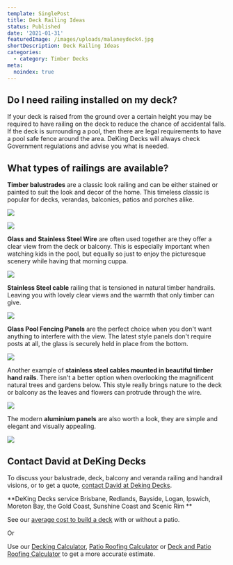 ```yaml
---
template: SinglePost
title: Deck Railing Ideas
status: Published
date: '2021-01-31'
featuredImage: /images/uploads/malaneydeck4.jpg
shortDescription: Deck Railing Ideas
categories:
  - category: Timber Decks
meta:
  noindex: true
---
```

## Do I need railing installed on my deck?

If your deck is raised from the ground over a certain height you may be required to have railing on the deck to reduce the chance of accidental falls.  If the deck is surrounding a pool, then there are legal requirements to have a pool safe fence around the area.  DeKing Decks will always check Government regulations and advise you what is needed.

## What types of railings are available?

**Timber balustrades** are a classic look railing and can be either stained or painted to suit the look and decor of the home.  This timeless classic is popular for decks, verandas, balconies, patios and porches alike.

![](/images/uploads/10.jpg)

![](/images/uploads/16.jpg)

**Glass and Stainless Steel Wire** are often used together are they offer a clear view from the deck or balcony.  This is especially important when watching kids in the pool, but equally so just to enjoy the picturesque scenery while having that morning cuppa.

![](/images/uploads/balustrade_handrail_stainlesssteelwire.jpg)

**Stainless Steel cable** railing that is tensioned in natural timber handrails.  Leaving you with lovely clear views and the warmth that only timber can give.

![](/images/uploads/bundambahandrail.jpg)

**Glass Pool Fencing Panels** are the perfect choice when you don't want anything to interfere with the view.  The latest style panels don't require posts at all, the glass is securely held in place from the bottom.

![](/images/uploads/caloundra-2-660x1024.jpg)

Another example of **stainless steel cables mounted in beautiful timber hand rails**.  There isn't a better option when overlooking the magnificent natural trees and gardens below.  This style really brings nature to the deck or balcony as the leaves and flowers can protrude through the wire.

![](/images/uploads/do-you-need-a-permit-to-build-a-deck-in-queensland.jpg)

The modern **aluminium panels** are also worth a look, they are simple and elegant and visually appealing.

![](/images/uploads/patios-verandah-carport-outback-flat-04.jpg)



## Contact David at DeKing Decks

To discuss your balustrade, deck, balcony and veranda railing and handrail visions, or to get a quote, [contact David at Deking Decks](https://www.dekingdecks.com.au/contact/).

**DeKing Decks service Brisbane, Redlands, Bayside, Logan, Ipswich, Moreton Bay, the Gold Coast, Sunshine Coast and Scenic Rim
**

See our [average cost to build a deck](https://www.dekingdecks.com.au/posts/patio-installation-cost-timber-patio-and-roofing/) with or without a patio.

Or

Use our [Decking Calculator](https://www.dekingdecks.com.au/quote-calculator/), [Patio Roofing Calculator](https://www.dekingdecks.com.au/quote-calculator/) or [Deck and Patio Roofing Calculator](https://www.dekingdecks.com.au/quote-calculator/) to get a more accurate estimate.
